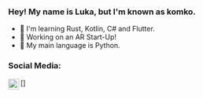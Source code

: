 ### Hey! My name is Luka, but I'm known as komko.

- 🔭 I'm learning Rust, Kotlin, C# and Flutter.
- 🚀 Working on an AR Start-Up!
- 🐍 My main language is Python.

### Social Media:
[<img align="left" alt="Instagram" width="22px" src="https://cdn-icons-png.flaticon.com/512/174/174855.png" />]
